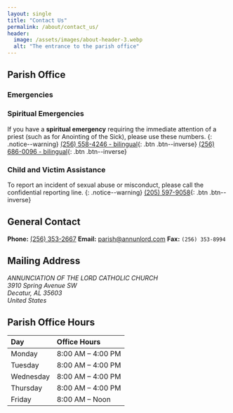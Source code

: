 ```yaml
---
layout: single
title: "Contact Us"
permalink: /about/contact_us/
header:
  image: /assets/images/about-header-3.webp
  alt: "The entrance to the parish office"
---
```


## Parish Office

### Emergencies

### Spiritual Emergencies

If you have a **spiritual emergency** requiring the immediate attention of a priest (such as for Anointing of the Sick), please use these numbers.
{: .notice--warning}
[(256) 558-4246 - bilingual](tel:+1-256-558-4246){: .btn .btn--inverse}
[(256) 686-0096 - bilingual](tel:+1-256-686-0096){: .btn .btn--inverse}

### Child and Victim Assistance
To report an incident of sexual abuse or misconduct, please call the confidential reporting line.
{: .notice--warning}
[(205) 597-9058](tel:+1-205-597-9058){: .btn .btn--inverse}

## General Contact
**Phone:** [(256) 353-2667](tel:+1-256-353-2667)
**Email:** [parish@annunlord.com](mailto:parish@annunlord.com)
**Fax:** `(256) 353-8994`

## Mailing Address
<address>
ANNUNCIATION OF THE LORD CATHOLIC CHURCH<br/> 3910 Spring Avenue SW<br/> Decatur, AL 35603<br/> United States
</address>

## Parish Office Hours

| Day  | Office Hours |
| :--- | :----------- |
| Monday | 8:00 AM – 4:00 PM |
| Tuesday | 8:00 AM – 4:00 PM |
| Wednesday | 8:00 AM – 4:00 PM |
| Thursday | 8:00 AM – 4:00 PM |
| Friday | 8:00 AM – Noon |
